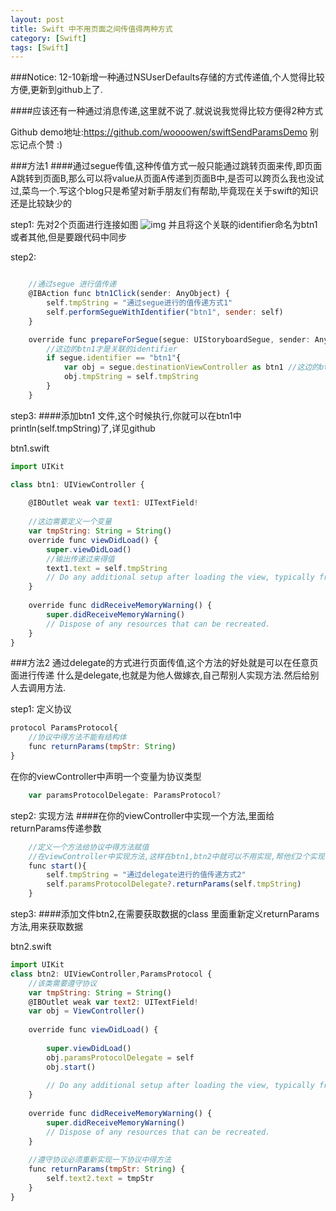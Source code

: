```yaml
---
layout: post
title: Swift 中不用页面之间传值得两种方式
category: [Swift]
tags: [Swift]
---
```


###Notice: 12-10新增一种通过NSUserDefaults存储的方式传递值,个人觉得比较方便,更新到github上了.

####应该还有一种通过消息传递,这里就不说了.就说说我觉得比较方便得2种方式

Github demo地址:<https://github.com/woooowen/swiftSendParamsDemo> 别忘记点个赞 :)

###方法1
####通过segue传值,这种传值方式一般只能通过跳转页面来传,即页面A跳转到页面B,那么可以将value从页面A传递到页面B中,是否可以跨页么我也没试过,菜鸟一个.写这个blog只是希望对新手朋友们有帮助,毕竟现在关于swift的知识还是比较缺少的

step1: 先对2个页面进行连接如图
![img](http://woowen.qiniudn.com/20141209.png)
并且将这个关联的identifier命名为btn1 或者其他,但是要跟代码中同步

step2:

```js

    //通过segue 进行值传递
    @IBAction func btn1Click(sender: AnyObject) {
        self.tmpString = "通过segue进行的值传递方式1"
        self.performSegueWithIdentifier("btn1", sender: self)
    }

    override func prepareForSegue(segue: UIStoryboardSegue, sender: AnyObject?) {
    	//这边的btn1才是关联的identifier
        if segue.identifier == "btn1"{
            var obj = segue.destinationViewController as btn1 //这边的btn1名称 是你需要跳转的页面的ViewController
            obj.tmpString = self.tmpString
        }
    }

```

step3:
####添加btn1 文件,这个时候执行,你就可以在btn1中println(self.tmpString)了,详见github

btn1.swift

```js
import UIKit

class btn1: UIViewController {
    
    @IBOutlet weak var text1: UITextField!
    
    //这边需要定义一个变量
    var tmpString: String = String()
    override func viewDidLoad() {
        super.viewDidLoad()
        //输出传递过来得值
        text1.text = self.tmpString
        // Do any additional setup after loading the view, typically from a nib.
    }
    
    override func didReceiveMemoryWarning() {
        super.didReceiveMemoryWarning()
        // Dispose of any resources that can be recreated.
    }
}
```

###方法2
通过delegate的方式进行页面传值,这个方法的好处就是可以在任意页面进行传递
什么是delegate,也就是为他人做嫁衣,自己帮别人实现方法.然后给别人去调用方法.

step1:
定义协议

```js
protocol ParamsProtocol{
    //协议中得方法不能有结构体
    func returnParams(tmpStr: String)
}
```
在你的viewController中声明一个变量为协议类型

```js
    var paramsProtocolDelegate: ParamsProtocol?
```
step2:
实现方法
####在你的viewController中实现一个方法,里面给returnParams传递参数

```js
    //定义一个方法给协议中得方法赋值
    //在viewController中实现方法,这样在btn1,btn2中就可以不用实现,帮他们2个实现了.这就是代理.
    func start(){
        self.tmpString = "通过delegate进行的值传递方式2"
        self.paramsProtocolDelegate?.returnParams(self.tmpString)
    }
```
step3:
####添加文件btn2,在需要获取数据的class 里面重新定义returnParams方法,用来获取数据

btn2.swift

```js
import UIKit
class btn2: UIViewController,ParamsProtocol {
    //该类需要遵守协议
    var tmpString: String = String()
    @IBOutlet weak var text2: UITextField!
    var obj = ViewController()
    
    override func viewDidLoad() {
    
        super.viewDidLoad()
        obj.paramsProtocolDelegate = self
        obj.start()
        
        // Do any additional setup after loading the view, typically from a nib.
    }
    
    override func didReceiveMemoryWarning() {
        super.didReceiveMemoryWarning()
        // Dispose of any resources that can be recreated.
    }
    
    //遵守协议必须重新实现一下协议中得方法
    func returnParams(tmpStr: String) {
        self.text2.text = tmpStr
    }
}
```






